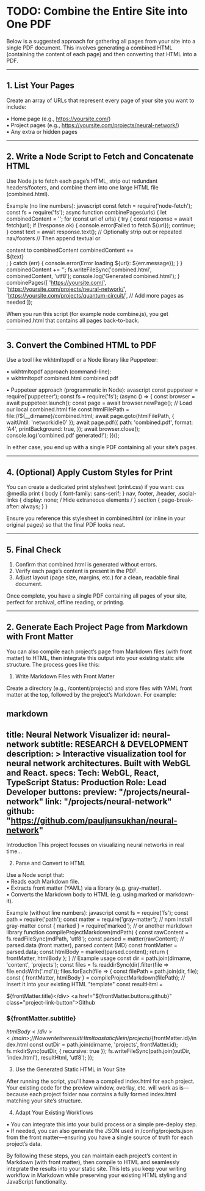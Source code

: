 # TODO: Combine the Entire Site into One PDF

Below is a suggested approach for gathering all pages from your site into a single PDF document. This involves generating a combined HTML (containing the content of each page) and then converting that HTML into a PDF.

---

## 1. List Your Pages
Create an array of URLs that represent every page of your site you want to include:

• Home page (e.g., https://yoursite.com/)  
• Project pages (e.g., https://yoursite.com/projects/neural-network/)  
• Any extra or hidden pages

---

## 2. Write a Node Script to Fetch and Concatenate HTML
Use Node.js to fetch each page’s HTML, strip out redundant headers/footers, and combine them into one large HTML file (combined.html).

Example (no line numbers):
javascript
const fetch = require('node-fetch');
const fs = require('fs');
async function combinePages(urls) {
let combinedContent = '<!DOCTYPE html><html><head><meta charset="UTF-8"><title>All Pages</title></head><body>';
for (const url of urls) {
try {
const response = await fetch(url);
if (!response.ok) {
console.error(Failed to fetch ${url});
continue;
}
const text = await response.text();
// Optionally strip out <head> or repeated nav/footers
// Then append textual or <main> content to combinedContent
combinedContent += <section style="page-break-after: always;">${text}</section>;
} catch (err) {
console.error(Error loading ${url}: ${err.message});
}
}
combinedContent += '</body></html>';
fs.writeFileSync('combined.html', combinedContent, 'utf8');
console.log('Generated combined.html');
}
combinePages([
'https://yoursite.com/',
'https://yoursite.com/projects/neural-network/',
'https://yoursite.com/projects/quantum-circuit/',
// Add more pages as needed
]);


When you run this script (for example node combine.js), you get combined.html that contains all pages back-to-back.  

---

## 3. Convert the Combined HTML to PDF
Use a tool like wkhtmltopdf or a Node library like Puppeteer:

• wkhtmltopdf approach (command-line):  
  » wkhtmltopdf combined.html combined.pdf  

• Puppeteer approach (programmatic in Node):
avascript
const puppeteer = require('puppeteer');
const fs = require('fs');
(async () => {
const browser = await puppeteer.launch();
const page = await browser.newPage();
// Load our local combined.html file
const htmlFilePath = file://${__dirname}/combined.html;
await page.goto(htmlFilePath, { waitUntil: 'networkidle0' });
await page.pdf({
path: 'combined.pdf',
format: 'A4',
printBackground: true,
});
await browser.close();
console.log('combined.pdf generated!');
})();


In either case, you end up with a single PDF containing all your site’s pages.

---

## 4. (Optional) Apply Custom Styles for Print
You can create a dedicated print stylesheet (print.css) if you want:
css
@media print {
body {
font-family: sans-serif;
}
nav, footer, .header, .social-links {
display: none; / Hide extraneous elements /
}
section {
page-break-after: always;
}
}

Ensure you reference this stylesheet in combined.html (or inline in your original pages) so that the final PDF looks neat.

---

## 5. Final Check
1. Confirm that combined.html is generated without errors.  
2. Verify each page’s content is present in the PDF.  
3. Adjust layout (page size, margins, etc.) for a clean, readable final document.

Once complete, you have a single PDF containing all pages of your site, perfect for archival, offline reading, or printing.  



---

## 2. Generate Each Project Page from Markdown with Front Matter

You can also compile each project’s page from Markdown files (with front matter) to HTML, then integrate this output into your existing static site structure. The process goes like this:

1. Write Markdown Files with Front Matter

Create a directory (e.g., /content/projects) and store files with YAML front matter at the top, followed by the project’s Markdown. For example:


markdown
---
title: Neural Network Visualizer
id: neural-network
subtitle: RESEARCH & DEVELOPMENT
description: >
Interactive visualization tool for neural network architectures. Built with WebGL and React.
specs:
Tech: WebGL, React, TypeScript
Status: Production
Role: Lead Developer
buttons:
preview: "/projects/neural-network"
link: "/projects/neural-network"
github: "https://github.com/pauljunsukhan/neural-network"
---
Introduction
This project focuses on visualizing neural networks in real time...



2. Parse and Convert to HTML

Use a Node script that:  
• Reads each Markdown file.  
• Extracts front matter (YAML) via a library (e.g. gray-matter).  
• Converts the Markdown body to HTML (e.g. using marked or markdown-it).  

Example (without line numbers):
javascript
const fs = require('fs');
const path = require('path');
const matter = require('gray-matter'); // npm install gray-matter
const { marked } = require('marked'); // or another markdown library
function compileProjectMarkdown(mdPath) {
const rawContent = fs.readFileSync(mdPath, 'utf8');
const parsed = matter(rawContent); // parsed.data (front matter), parsed.content (MD)
const frontMatter = parsed.data;
const htmlBody = marked(parsed.content);
return { frontMatter, htmlBody };
}
// Example usage
const dir = path.join(dirname, 'content', 'projects');
const files = fs.readdirSync(dir).filter(file => file.endsWith('.md'));
files.forEach(file => {
const filePath = path.join(dir, file);
const { frontMatter, htmlBody } = compileProjectMarkdown(filePath);
// Insert it into your existing HTML "template"
const resultHtml = <main class="mac-window"> <div class="window-title-bar"> <div class="window-controls"> <div class="window-button maximize-button"></div> </div> <div class="window-title">${frontMatter.title}</div> <a href="${frontMatter.buttons.github}" class="project-link-button">Github</a> </div> <div class="content"> <h3>${frontMatter.subtitle}</h3> ${htmlBody} </div> </main> ;
// Now write the resultHtml to a static file in /projects/${frontMatter.id}/index.html
const outDir = path.join(dirname, 'projects', frontMatter.id);
fs.mkdirSync(outDir, { recursive: true });
fs.writeFileSync(path.join(outDir, 'index.html'), resultHtml, 'utf8');
});


3. Use the Generated Static HTML in Your Site

After running the script, you’ll have a compiled index.html for each project. Your existing code for the preview window, overlay, etc. will work as is—because each project folder now contains a fully formed index.html matching your site’s structure.

4. Adapt Your Existing Workflows

• You can integrate this into your build process or a simple pre-deploy step.  
• If needed, you can also generate the JSON used in /config/projects.json from the front matter—ensuring you have a single source of truth for each project’s data.

By following these steps, you can maintain each project’s content in Markdown (with front matter), then compile to HTML and seamlessly integrate the results into your static site. This lets you keep your writing workflow in Markdown while preserving your existing HTML styling and JavaScript functionality.